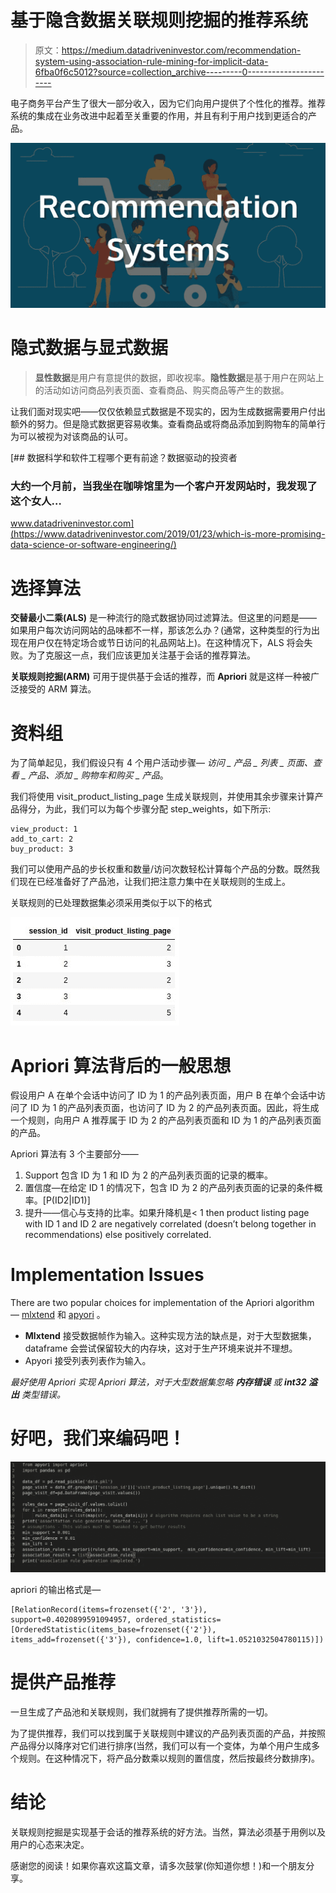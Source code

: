 # 基于隐含数据关联规则挖掘的推荐系统

> 原文：<https://medium.datadriveninvestor.com/recommendation-system-using-association-rule-mining-for-implicit-data-6fba0f6c5012?source=collection_archive---------0----------------------->

电子商务平台产生了很大一部分收入，因为它们向用户提供了个性化的推荐。推荐系统的集成在业务改进中起着至关重要的作用，并且有利于用户找到更适合的产品。

![](img/1770d00801f245723358dc99d16ae9b3.png)

# 隐式数据与显式数据

> **显性数据**是用户有意提供的数据，即收视率。**隐性数据**是基于用户在网站上的活动如访问商品列表页面、查看商品、购买商品等产生的数据。

让我们面对现实吧——仅仅依赖显式数据是不现实的，因为生成数据需要用户付出额外的努力。但是隐式数据更容易收集。查看商品或将商品添加到购物车的简单行为可以被视为对该商品的认可。

[](https://www.datadriveninvestor.com/2019/01/23/which-is-more-promising-data-science-or-software-engineering/) [## 数据科学和软件工程哪个更有前途？数据驱动的投资者

### 大约一个月前，当我坐在咖啡馆里为一个客户开发网站时，我发现了这个女人…

www.datadriveninvestor.com](https://www.datadriveninvestor.com/2019/01/23/which-is-more-promising-data-science-or-software-engineering/) 

# 选择算法

**交替最小二乘(ALS)** 是一种流行的隐式数据协同过滤算法。但这里的问题是——如果用户每次访问网站的品味都不一样，那该怎么办？(通常，这种类型的行为出现在用户仅在特定场合或节日访问的礼品网站上)。在这种情况下，ALS 将会失败。为了克服这一点，我们应该更加关注基于会话的推荐算法。

**关联规则挖掘(ARM)** 可用于提供基于会话的推荐，而 **Apriori** 就是这样一种被广泛接受的 ARM 算法。

# 资料组

为了简单起见，我们假设只有 4 个用户活动步骤— *访问 _ 产品 _ 列表 _ 页面、查看 _ 产品、添加 _ 购物车和购买 _ 产品*。

我们将使用 visit_product_listing_page 生成关联规则，并使用其余步骤来计算产品得分，为此，我们可以为每个步骤分配 step_weights，如下所示:

```
view_product: 1
add_to_cart: 2
buy_product: 3
```

我们可以使用产品的步长权重和数量/访问次数轻松计算每个产品的分数。既然我们现在已经准备好了产品池，让我们把注意力集中在关联规则的生成上。

关联规则的已处理数据集必须采用类似于以下的格式

![](img/ad9f510749e47972bcdd79e3119d4128.png)

# Apriori 算法背后的一般思想

假设用户 A 在单个会话中访问了 ID 为 1 的产品列表页面，用户 B 在单个会话中访问了 ID 为 1 的产品列表页面，也访问了 ID 为 2 的产品列表页面。因此，将生成一个规则，向用户 A 推荐属于 ID 为 2 的产品列表页面和 ID 为 1 的产品列表页面的产品。

Apriori 算法有 3 个主要部分——

1.  Support 包含 ID 为 1 和 ID 为 2 的产品列表页面的记录的概率。
2.  置信度—在给定 ID 1 的情况下，包含 ID 为 2 的产品列表页面的记录的条件概率。[P(ID2|ID1)]
3.  提升——信心与支持的比率。如果升降机是< 1 then product listing page with ID 1 and ID 2 are negatively correlated (doesn’t belong together in recommendations) else positively correlated.

# Implementation Issues

There are two popular choices for implementation of the Apriori algorithm — [mlxtend](https://pypi.org/project/mlxtend/) 和 [apyori](https://pypi.org/project/apyori/) 。

*   **Mlxtend** 接受数据帧作为输入。这种实现方法的缺点是，对于大型数据集，dataframe 会尝试保留较大的内存块，这对于生产环境来说并不理想。
*   Apyori 接受列表列表作为输入。

*最好使用 Apriori 实现 Apriori 算法，对于大型数据集忽略* ***内存错误*** *或* ***int32 溢出*** *类型错误。*

# 好吧，我们来编码吧！

![](img/a3dbd3aa916eed683ed4cd7efb3ed4ef.png)

apriori 的输出格式是—

```
[RelationRecord(items=frozenset({'2', '3'}), support=0.4020899591094957, ordered_statistics=[OrderedStatistic(items_base=frozenset({'2'}), items_add=frozenset({'3'}), confidence=1.0, lift=1.0521032504780115)])
```

# 提供产品推荐

一旦生成了产品池和关联规则，我们就拥有了提供推荐所需的一切。

为了提供推荐，我们可以找到属于关联规则中建议的产品列表页面的产品，并按照产品得分以降序对它们进行排序(当然，我们可以有一个变体，为单个用户生成多个规则。在这种情况下，将产品分数乘以规则的置信度，然后按最终分数排序)。

# 结论

关联规则挖掘是实现基于会话的推荐系统的好方法。当然，算法必须基于用例以及用户的心态来决定。

感谢您的阅读！如果你喜欢这篇文章，请多次鼓掌(你知道你想！)和一个朋友分享。